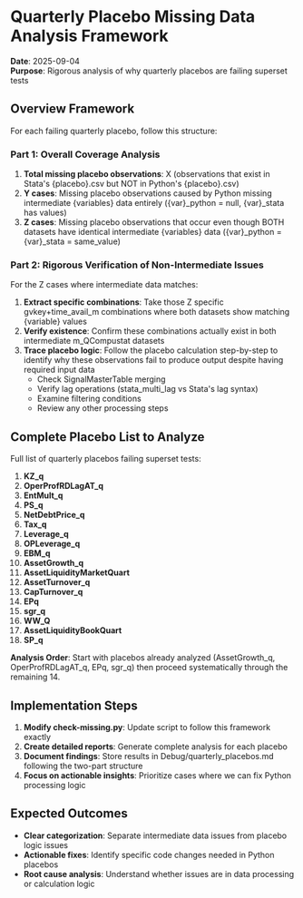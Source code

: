 # Quarterly Placebo Missing Data Analysis Framework

**Date**: 2025-09-04  
**Purpose**: Rigorous analysis of why quarterly placebos are failing superset tests

## Overview Framework

For each failing quarterly placebo, follow this structure:

### Part 1: Overall Coverage Analysis
1. **Total missing placebo observations**: X (observations that exist in Stata's {placebo}.csv but NOT in Python's {placebo}.csv)
2. **Y cases**: Missing placebo observations caused by Python missing intermediate {variables} data entirely ({var}_python = null, {var}_stata has values)
3. **Z cases**: Missing placebo observations that occur even though BOTH datasets have identical intermediate {variables} data ({var}_python = {var}_stata = same_value)

### Part 2: Rigorous Verification of Non-Intermediate Issues
For the Z cases where intermediate data matches:

1. **Extract specific combinations**: Take those Z specific gvkey+time_avail_m combinations where both datasets show matching {variable} values
2. **Verify existence**: Confirm these combinations actually exist in both intermediate m_QCompustat datasets
3. **Trace placebo logic**: Follow the placebo calculation step-by-step to identify why these observations fail to produce output despite having required input data
   - Check SignalMasterTable merging
   - Verify lag operations (stata_multi_lag vs Stata's lag syntax)
   - Examine filtering conditions
   - Review any other processing steps

## Complete Placebo List to Analyze

Full list of quarterly placebos failing superset tests:

1. **KZ_q**
2. **OperProfRDLagAT_q**
3. **EntMult_q** 
4. **PS_q**
5. **NetDebtPrice_q**
6. **Tax_q**
7. **Leverage_q**
8. **OPLeverage_q**
9. **EBM_q**
10. **AssetGrowth_q**
11. **AssetLiquidityMarketQuart**
12. **AssetTurnover_q**
13. **CapTurnover_q**
14. **EPq**
15. **sgr_q**
16. **WW_Q**
17. **AssetLiquidityBookQuart**
18. **SP_q**

**Analysis Order**: Start with placebos already analyzed (AssetGrowth_q, OperProfRDLagAT_q, EPq, sgr_q) then proceed systematically through the remaining 14.

## Implementation Steps

1. **Modify check-missing.py**: Update script to follow this framework exactly
2. **Create detailed reports**: Generate complete analysis for each placebo
3. **Document findings**: Store results in Debug/quarterly_placebos.md following the two-part structure
4. **Focus on actionable insights**: Prioritize cases where we can fix Python processing logic

## Expected Outcomes

- **Clear categorization**: Separate intermediate data issues from placebo logic issues  
- **Actionable fixes**: Identify specific code changes needed in Python placebos
- **Root cause analysis**: Understand whether issues are in data processing or calculation logic